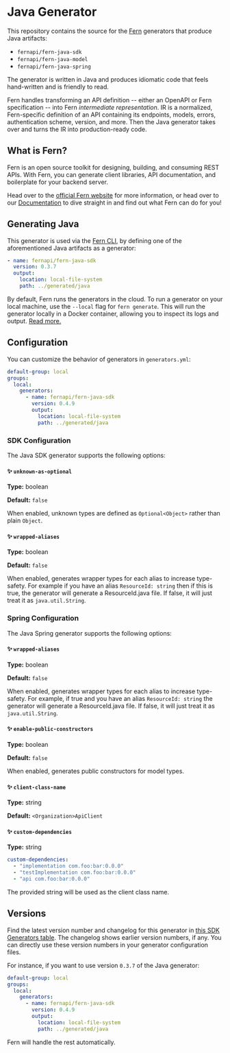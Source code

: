 # Java Generator

This repository contains the source for the [Fern]([https://buildwithfern.com](https://www.buildwithfern.com/?utm_source=github&utm_medium=readme&utm_campaign=fern-java&utm_content=repo-contains)) generators that produce Java artifacts:

- `fernapi/fern-java-sdk`
- `fernapi/fern-java-model`
- `fernapi/fern-java-spring`

The generator is written in Java and produces idiomatic code that feels hand-written and is friendly to read.

Fern handles transforming an API definition -- either an OpenAPI or Fern specification -- into Fern _intermediate representation_. IR is a normalized, Fern-specific definition of an API containing its endpoints, models, errors, authentication scheme, version, and more. Then the Java generator takes over and turns the IR into production-ready code.

## What is Fern?

Fern is an open source toolkit for designing, building, and consuming REST APIs. With Fern, you can generate client libraries, API documentation, and boilerplate for your backend server.

Head over to the [official Fern website](https://www.buildwithfern.com/?utm_source=github&utm_medium=readme&utm_campaign=fern-java&utm_content=homepage) for more information, or head over to our [Documentation](https://www.buildwithfern.com/docs/intro?utm_source=github&utm_medium=readme&utm_campaign=fern-java&utm_content=documentation) to dive straight in and find out what Fern can do for you!

## Generating Java

This generator is used via the [Fern CLI](https://github.com/fern-api/fern), by defining one of the aforementioned Java artifacts as a generator:

```yml
- name: fernapi/fern-java-sdk
  version: 0.3.7
  output:
    location: local-file-system
    path: ../generated/java
```

By default, Fern runs the generators in the cloud. To run a generator on your local machine, use the `--local` flag for `fern generate`. This will run the generator locally in a Docker container, allowing you to inspect its logs and output. [Read more.](https://buildwithfern.com/docs/compiler/cli-reference#running-locally)

## Configuration

You can customize the behavior of generators in `generators.yml`:

```yml
default-group: local
groups:
  local:
    generators:
      - name: fernapi/fern-java-sdk
        version: 0.4.9
        output:
          location: local-file-system
          path: ../generated/java
```

### SDK Configuration

The Java SDK generator supports the following options:

#### ✨ `unknown-as-optional`

**Type:** boolean

**Default:** `false`

When enabled, unknown types are defined as `Optional<Object>` rather than plain `Object`.

#### ✨ `wrapped-aliases`

**Type:** boolean

**Default:** `false`

When enabled, generates wrapper types for each alias to increase type-safety. For example if you have an alias `ResourceId: string` then if this is true, the generator will generate a ResourceId.java file. If false, it will just treat it as `java.util.String`.

### Spring Configuration

The Java Spring generator supports the following options:

#### ✨ `wrapped-aliases`

**Type:** boolean

**Default:** `false`

When enabled, generates wrapper types for each alias to increase type-safety. For example, if true and you have an alias `ResourceId: string` the generator will generate a ResourceId.java file. If false, it will just treat it as `java.util.String`.

#### ✨ `enable-public-constructors`

**Type:** boolean

**Default:** `false`

When enabled, generates public constructors for model types.

#### ✨ `client-class-name`

**Type:** string

**Default:** `<Organization>ApiClient`

#### ✨ `custom-dependencies`

**Type:** string

```yaml
custom-dependencies: 
  - "implementation com.foo:bar:0.0.0"
  - "testImplementation com.foo:bar:0.0.0"
  - "api com.foo:bar:0.0.0"
```

The provided string will be used as the client class name. 

## Versions

Find the latest version number and changelog for this generator in [this SDK Generators table](https://github.com/fern-api/fern?tab=readme-ov-file#sdk-generators). The changelog shows earlier version numbers, if any. You can directly use these version numbers in your generator configuration files.

For instance, if you want to use version `0.3.7` of the Java generator:

```yaml
default-group: local
groups:
  local:
    generators:
      - name: fernapi/fern-java-sdk
        version: 0.4.9
        output:
          location: local-file-system
          path: ../generated/java
```

Fern will handle the rest automatically.
